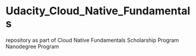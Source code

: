 # Udacity_Cloud_Native_Fundamentals
repository as part of Cloud Native Fundamentals Scholarship Program Nanodegree Program

